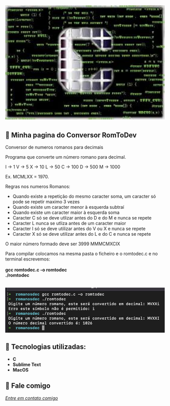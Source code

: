 <h1 align="center">
    <img width="600" src="cdev.jpeg" />
</h1>


📌 Minha pagina do Conversor RomToDev 
------------------
Conversor de numeros romanos para decimais

Programa que converte um número romano para decimal. 

I -> 1
V -> 5
X -> 10
L -> 50
C -> 100
D -> 500
M -> 1000

Ex. MCMLXX = 1970.

Regras nos numeros Romanos:
- Quando existe a repetição do mesmo caracter soma, um caracter só pode se repetir maximo 3 vezes
- Quando existe um caracter menor à esquerda subtraí
- Quando existe um caracter maior à esquerda soma
- Caracter C só se deve utlizar antes do D e do M e nunca se repete
- Caracter L nunca se utliza antes de um caracter maior
- Caracter I só se deve utilizar antes do V ou X e nunca se repete
- Caracter X só se deve utilizar antes do L e do C e nunca se repete

O maior número formado deve ser 3999 MMMCMXCIX

Para compilar colocamos na mesma pasta o ficheiro e o romtodec.c e no terminal escrevemos:<br>
<br>
<strong>gcc romtodec.c -o romtodec</strong><br>
<strong>./romtodec</strong><br>
<br>

<img src="grafico.jpg" >


🔧 Tecnologias utilizadas:
------------------

- <strong>C</strong>
- <strong>Sublime Text</strong>
- <strong>MacOS</strong>

💬 Fale comigo
------------------
[*Entre em contato comigo*](https://www.linkedin.com/in/ivo-baptista-3712144/)



